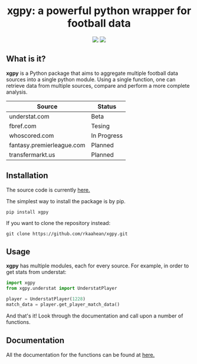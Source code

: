 
<p align="center">
  <h1 align="center">
    xgpy: a powerful python wrapper for football data
  </h1>
</p>
<p align="center">
   <a href="https://travis-ci.com/rkaahean/xgpy"><img src="https://travis-ci.com/rkaahean/xgpy.svg?branch=main"></a>
   <a href="https://xgpy.readthedocs.io/en/latest/"><img src="https://readthedocs.org/projects/xgpy/badge/?version=latest"></a>
</p>

## What is it?

**xgpy** is a Python package that aims to aggregate multiple football data sources into a single python module.
Using a single function, one can retrieve data from multiple sources, compare and perform a more complete analysis.


| Source | Status |
| -------|--------|
| understat.com | Beta |
| fbref.com | Tesing |
| whoscored.com | In Progress |
| fantasy.premierleague.com | Planned |
| transfermarkt.us | Planned |


## Installation

The source code is currently [here.](https://github.com/rkaahean/xgpy)

The simplest way to install the package is by pip.
```
pip install xgpy
```

If you want to clone the repository instead:
```
git clone https://github.com/rkaahean/xgpy.git
```

## Usage

**xgpy** has multiple modules, each for every source. For example, in order to get stats from understat:

```python
import xgpy
from xgpy.understat import UnderstatPlayer

player = UnderstatPlayer(1228)
match_data = player.get_player_match_data()
```

And that's it! Look through the documentation and call upon a number of functions.

## Documentation

All the documentation for the functions can be found at [here.](https://xgpy.readthedocs.io/en/latest/)
